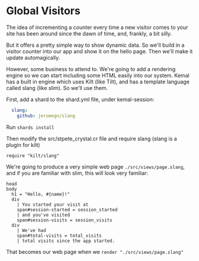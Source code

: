 # Global Visitors

The idea of incrementing a counter every time a new visitor comes to your site has been around
since the dawn of time, and, frankly, a bit silly.

But it offers a pretty simple way to show dynamic data.  So we'll build in a visitor counter
into our app and show it on the hello page.  Then we'll make it update automagically.

However, some business to attend to.  We're going to add a rendering engine so we can
start including some HTML easily into our system.  Kemal has a built in engine which uses 
Kilt (like Tilt), and has a template language called slang (like slim).  So we'll use them.

First, add a shard to the shard.yml file, under kemal-session:

```yml
  slang:
    github: jeromegn/slang
```

Run `shards install`

Then modify the src/stpete_crystal.cr file and require slang (slang is a plugin for kilt)

```crystal
require "kilt/slang"
```

We're going to produce a very simple web page `./src/views/page.slang`, and if you are familiar with slim, this
will look very familiar:


```slim
head
body
  h1 = "Hello, #{name}!"
  div
    | You started your visit at
    span#session-started = session_started
    | and you've visited 
    span#session-visits = session_visits
  div
    | We've had 
    span#total-visits = total_visits 
    | total visits since the app started.
```

That becomes our web page when we `render "./src/views/page.slang"`
